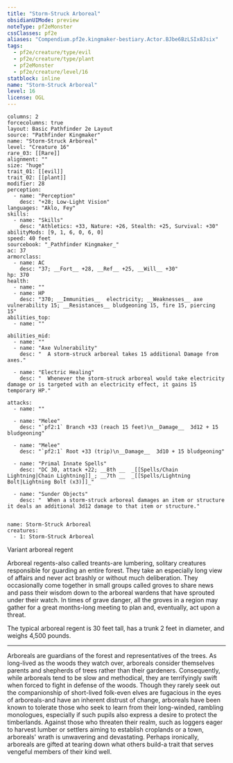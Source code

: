 ```yaml
---
title: "Storm-Struck Arboreal"
obsidianUIMode: preview
noteType: pf2eMonster
cssClasses: pf2e
aliases: "Compendium.pf2e.kingmaker-bestiary.Actor.BJbe6BzLSIx8Jsix" 
tags:
  - pf2e/creature/type/evil
  - pf2e/creature/type/plant
  - pf2eMonster
  - pf2e/creature/level/16
statblock: inline
name: "Storm-Struck Arboreal"
level: 16
license: OGL
---
```


```statblock
columns: 2
forcecolumns: true
layout: Basic Pathfinder 2e Layout
source: "Pathfinder Kingmaker"
name: "Storm-Struck Arboreal"
level: "Creature 16"
rare_03: [[Rare]]
alignment: ""
size: "huge"
trait_01: [[evil]]
trait_02: [[plant]]
modifier: 28
perception:
  - name: "Perception"
    desc: "+28; Low-Light Vision"
languages: "Aklo, Fey"
skills:
  - name: "Skills"
    desc: "Athletics: +33, Nature: +26, Stealth: +25, Survival: +30"
abilityMods: [9, 1, 6, 0, 6, 0]
speed: 40 feet
sourcebook: "_Pathfinder Kingmaker_"
ac: 37
armorclass:
  - name: AC
    desc: "37; __Fort__ +28, __Ref__ +25, __Will__ +30"
hp: 370
health:
  - name: ""
  - name: HP
    desc: "370; __Immunities__  electricity; __Weaknesses__ axe vulnerability 15; __Resistances__ bludgeoning 15, fire 15, piercing 15"
abilities_top:
  - name: ""

abilities_mid:
  - name: ""
  - name: "Axe Vulnerability"
    desc: "  A storm-struck arboreal takes 15 additional Damage from axes."

  - name: "Electric Healing"
    desc: "  Whenever the storm-struck arboreal would take electricity damage or is targeted with an electricity effect, it gains 15 temporary HP."

attacks:
  - name: ""

  - name: "Melee"
    desc: "`pf2:1` Branch +33 (reach 15 feet)\n__Damage__  3d12 + 15 bludgeoning"

  - name: "Melee"
    desc: "`pf2:1` Root +33 (trip)\n__Damage__  3d10 + 15 bludgeoning"

  - name: "Primal Innate Spells"
    desc: "DC 30, attack +22; __8th __  _[[Spells/Chain Lightning|Chain Lightning]]_; __7th __  _[[Spells/Lightning Bolt|Lightning Bolt (x3)]]_"

  - name: "Sunder Objects"
    desc: "  When a storm-struck arboreal damages an item or structure it deals an additional 3d12 damage to that item or structure."
 
```

```encounter-table
name: Storm-Struck Arboreal
creatures:
  - 1: Storm-Struck Arboreal
```


Variant arboreal regent

Arboreal regents-also called treants-are lumbering, solitary creatures responsible for guarding an entire forest. They take an especially long view of affairs and never act brashly or without much deliberation. They occasionally come together in small groups called groves to share news and pass their wisdom down to the arboreal wardens that have sprouted under their watch. In times of grave danger, all the groves in a region may gather for a great months-long meeting to plan and, eventually, act upon a threat.

The typical arboreal regent is 30 feet tall, has a trunk 2 feet in diameter, and weighs 4,500 pounds.

* * *

Arboreals are guardians of the forest and representatives of the trees. As long-lived as the woods they watch over, arboreals consider themselves parents and shepherds of trees rather than their gardeners. Consequently, while arboreals tend to be slow and methodical, they are terrifyingly swift when forced to fight in defense of the woods. Though they rarely seek out the companionship of short-lived folk-even elves are fugacious in the eyes of arboreals-and have an inherent distrust of change, arboreals have been known to tolerate those who seek to learn from their long-winded, rambling monologues, especially if such pupils also express a desire to protect the timberlands. Against those who threaten their realm, such as loggers eager to harvest lumber or settlers aiming to establish croplands or a town, arboreals' wrath is unwavering and devastating. Perhaps ironically, arboreals are gifted at tearing down what others build-a trait that serves vengeful members of their kind well.
